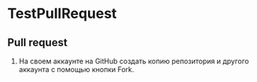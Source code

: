 # TestPullRequest

## Pull request

1. На своем аккаунте на GitHub создать копию репозитория и другого аккаунта с помощью кнопки Fork.

